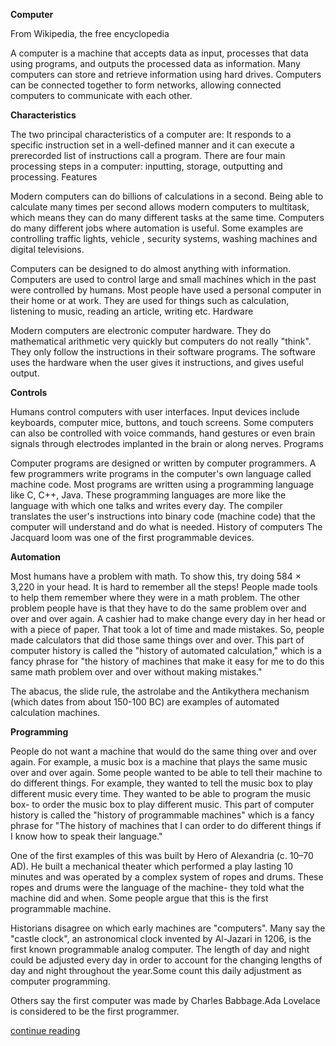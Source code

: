 ****Computer****

From Wikipedia, the free encyclopedia

A computer is a machine that accepts data as input, processes that data using programs, and outputs the processed data as information. Many computers can store and retrieve information using hard drives. Computers can be connected together to form networks, allowing connected computers to communicate with each other.

**Characteristics**


The two principal characteristics of a computer are: It responds to a specific instruction set in a well-defined manner and it can execute a prerecorded list of instructions call a program. There are four main processing steps in a computer: inputting, storage, outputting and processing.
Features

Modern computers can do billions of calculations in a second. Being able to calculate many times per second allows modern computers to multitask, which means they can do many different tasks at the same time. Computers do many different jobs where automation is useful. Some examples are controlling traffic lights, vehicle , security systems, washing machines and digital televisions.

Computers can be designed to do almost anything with information. Computers are used to control large and small machines which in the past were controlled by humans. Most people have used a personal computer in their home or at work. They are used for things such as calculation, listening to music, reading an article, writing etc.
Hardware

Modern computers are electronic computer hardware. They do mathematical arithmetic very quickly but computers do not really "think". They only follow the instructions in their software programs. The software uses the hardware when the user gives it instructions, and gives useful output.


**Controls**


Humans control computers with user interfaces. Input devices include keyboards, computer mice, buttons, and touch screens. Some computers can also be controlled with voice commands, hand gestures or even brain signals through electrodes implanted in the brain or along nerves.
Programs

Computer programs are designed or written by computer programmers. A few programmers write programs in the computer's own language called machine code. Most programs are written using a programming language like C, C++, Java. These programming languages are more like the language with which one talks and writes every day. The compiler translates the user's instructions into binary code (machine code) that the computer will understand and do what is needed.
History of computers
The Jacquard loom was one of the first programmable devices.


**Automation**


Most humans have a problem with math. To show this, try doing 584 × 3,220 in your head. It is hard to remember all the steps! People made tools to help them remember where they were in a math problem. The other problem people have is that they have to do the same problem over and over and over again. A cashier had to make change every day in her head or with a piece of paper. That took a lot of time and made mistakes. So, people made calculators that did those same things over and over. This part of computer history is called the "history of automated calculation," which is a fancy phrase for "the history of machines that make it easy for me to do this same math problem over and over without making mistakes."

The abacus, the slide rule, the astrolabe and the Antikythera mechanism (which dates from about 150-100 BC) are examples of automated calculation machines.


**Programming**


People do not want a machine that would do the same thing over and over again. For example, a music box is a machine that plays the same music over and over again. Some people wanted to be able to tell their machine to do different things. For example, they wanted to tell the music box to play different music every time. They wanted to be able to program the music box- to order the music box to play different music. This part of computer history is called the "history of programmable machines" which is a fancy phrase for "The history of machines that I can order to do different things if I know how to speak their language."

One of the first examples of this was built by Hero of Alexandria (c. 10–70 AD). He built a mechanical theater which performed a play lasting 10 minutes and was operated by a complex system of ropes and drums. These ropes and drums were the language of the machine- they told what the machine did and when. Some people argue that this is the first programmable machine.

Historians disagree on which early machines are "computers". Many say the "castle clock", an astronomical clock invented by Al-Jazari in 1206, is the first known programmable analog computer. The length of day and night could be adjusted every day in order to account for the changing lengths of day and night throughout the year.Some count this daily adjustment as computer programming.

Others say the first computer was made by Charles Babbage.Ada Lovelace is considered to be the first programmer.


[continue reading](https://simple.wikipedia.org/wiki/Computer)
